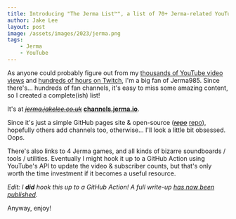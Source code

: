 ```yaml
---
title: Introducing "The Jerma List™️", a list of 70+ Jerma-related YouTube channels 📺
author: Jake Lee
layout: post
image: /assets/images/2023/jerma.png
tags:
    - Jerma
    - YouTube
---
```


As anyone could probably figure out from my [thousands of YouTube video views](https://jakelee.co.uk/analysing-my-youtube-subscriptions/#viewing-the-spreadsheet) and [hundreds of hours on Twitch](https://jakelee.co.uk/analysing-my-twitch-data/#analysing-my-own-data), I'm a big fan of Jerma985. Since there's... hundreds of fan channels, it's easy to miss some amazing content, so I created a complete(ish) list!

It's at ~~*[jerma.jakelee.co.uk](https://jerma.jakelee.co.uk)*~~ **[channels.jerma.io](https://channels.jerma.io)**.

Since it's just a simple GitHub pages site & open-source (~~*[repo](https://github.com/jakesteam/jerma)*~~ [repo](https://github.com/JermaSites/channels)), hopefully others add channels too, otherwise... I'll look a little bit obsessed. Oops. 

There's also links to 4 Jerma games, and all kinds of bizarre soundboards / tools / utilities. Eventually I might hook it up to a GitHub Action using YouTube's API to update the video & subscriber counts, but that's only worth the time investment if it becomes a useful resource.

*Edit: I **did** hook this up to a GitHub Action! A full write-up [has now been published](/fetching-youtube-metadata-in-github-actions-and-persisting/).*

Anyway, enjoy!
